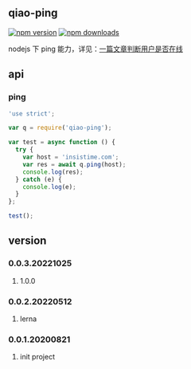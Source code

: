 ## qiao-ping

[![npm version](https://img.shields.io/npm/v/qiao-ping.svg?style=flat-square)](https://www.npmjs.org/package/qiao-ping)
[![npm downloads](https://img.shields.io/npm/dm/qiao-ping.svg?style=flat-square)](https://npm-stat.com/charts.html?package=qiao-ping)

nodejs 下 ping 能力，详见：[一篇文章判断用户是否在线](https://blog.insistime.com/is-online)

## api

### ping

```javascript
'use strict';

var q = require('qiao-ping');

var test = async function () {
  try {
    var host = 'insistime.com';
    var res = await q.ping(host);
    console.log(res);
  } catch (e) {
    console.log(e);
  }
};

test();
```

## version

### 0.0.3.20221025

1. 1.0.0

### 0.0.2.20220512

1. lerna

### 0.0.1.20200821

1. init project

